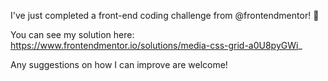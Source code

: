 I've just completed a front-end coding challenge from @frontendmentor! 🎉

You can see my solution here: https://www.frontendmentor.io/solutions/media-css-grid-a0U8pyGWi_

Any suggestions on how I can improve are welcome!
